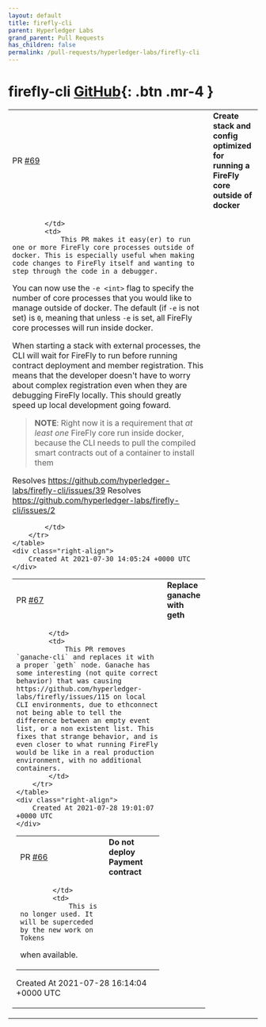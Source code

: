 ```yaml
---
layout: default
title: firefly-cli
parent: Hyperledger Labs
grand_parent: Pull Requests
has_children: false
permalink: /pull-requests/hyperledger-labs/firefly-cli
---
```


# firefly-cli <span class="fs-3 right-align">[GitHub](https://github.com/hyperledger-labs/firefly-cli){: .btn .mr-4 }</span>


<div>
    <table>
        <tr>
            <td>
                PR <a href="https://github.com/hyperledger-labs/firefly-cli/pull/69" class=".btn">#69</a>
            </td>
            <td>
                <b>
                    Create stack and config optimized for running a FireFly core outside of docker
                </b>
            </td>
        </tr>
        <tr>
            <td>
                
            </td>
            <td>
                This PR makes it easy(er) to run one or more FireFly core processes outside of docker. This is especially useful when making code changes to FireFly itself and wanting to step through the code in a debugger.

You can now use the `-e <int>` flag to specify the number of core processes that you would like to manage outside of docker. The default (if `-e` is not set) is `0`, meaning that unless `-e` is set, all FireFly core processes will run inside docker.

When starting a stack with external processes, the CLI will wait for FireFly to run before running contract deployment and member registration. This means that the developer doesn't have to worry about complex registration even when they are debugging FireFly locally. This should greatly speed up local development going foward.

> **NOTE**: Right now it is a requirement that _at least one_ FireFly core run inside docker, because the CLI needs to pull the compiled smart contracts out of a container to install them

Resolves https://github.com/hyperledger-labs/firefly-cli/issues/39
Resolves https://github.com/hyperledger-labs/firefly-cli/issues/2

            </td>
        </tr>
    </table>
    <div class="right-align">
        Created At 2021-07-30 14:05:24 +0000 UTC
    </div>
</div>

<div>
    <table>
        <tr>
            <td>
                PR <a href="https://github.com/hyperledger-labs/firefly-cli/pull/67" class=".btn">#67</a>
            </td>
            <td>
                <b>
                    Replace ganache with geth
                </b>
            </td>
        </tr>
        <tr>
            <td>
                
            </td>
            <td>
                This PR removes `ganache-cli` and replaces it with a proper `geth` node. Ganache has some interesting (not quite correct behavior) that was causing https://github.com/hyperledger-labs/firefly/issues/115 on local CLI environments, due to ethconnect not being able to tell the difference between an empty event list, or a non existent list. This fixes that strange behavior, and is even closer to what running FireFly would be like in a real production environment, with no additional containers.
            </td>
        </tr>
    </table>
    <div class="right-align">
        Created At 2021-07-28 19:01:07 +0000 UTC
    </div>
</div>

<div>
    <table>
        <tr>
            <td>
                PR <a href="https://github.com/hyperledger-labs/firefly-cli/pull/66" class=".btn">#66</a>
            </td>
            <td>
                <b>
                    Do not deploy Payment contract
                </b>
            </td>
        </tr>
        <tr>
            <td>
                
            </td>
            <td>
                This is no longer used. It will be superceded by the new work on Tokens
when available.
            </td>
        </tr>
    </table>
    <div class="right-align">
        Created At 2021-07-28 16:14:04 +0000 UTC
    </div>
</div>

